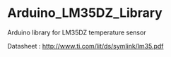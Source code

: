 # Arduino_LM35DZ_Library
Arduino library for LM35DZ temperature sensor

Datasheet : http://www.ti.com/lit/ds/symlink/lm35.pdf
